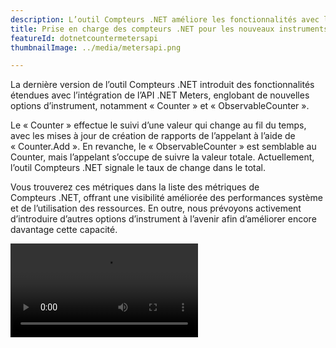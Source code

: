 ```yaml
---
description: L’outil Compteurs .NET améliore les fonctionnalités avec les nouveaux instruments via l’API .NET Meters intégrée.
title: Prise en charge des compteurs .NET pour les nouveaux instruments via l’API Meters
featureId: dotnetcountermetersapi
thumbnailImage: ../media/metersapi.png

---
```


La dernière version de l’outil Compteurs .NET introduit des fonctionnalités étendues avec l’intégration de l’API .NET Meters, englobant de nouvelles options d’instrument, notamment « Counter » et « ObservableCounter ».

Le « Counter » effectue le suivi d’une valeur qui change au fil du temps, avec les mises à jour de création de rapports de l’appelant à l’aide de « Counter<T>.Add ». En revanche, le « ObservableCounter » est semblable au Counter, mais l’appelant s’occupe de suivre la valeur totale. Actuellement, l’outil Compteurs .NET signale le taux de change dans le total.

Vous trouverez ces métriques dans la liste des métriques de Compteurs .NET, offrant une visibilité améliorée des performances système et de l’utilisation des ressources. En outre, nous prévoyons activement d’introduire d’autres options d’instrument à l’avenir afin d’améliorer encore davantage cette capacité.

![API Meters et Compteurs .NET](../media/DotNetCounter-MetersApi.mp4 "API Meters et Compteurs .NET")

